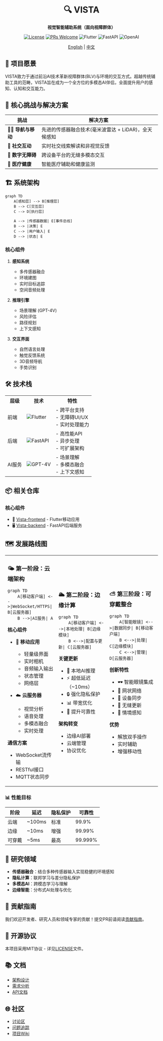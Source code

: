 <div align="center">
  <h1>🔍 VISTA</h1>
  <p><strong>视觉智能辅助系统（面向视障群体）</strong></p>
  
  [![License](https://img.shields.io/badge/开源协议-MIT-blue.svg)](LICENSE)
  [![PRs Welcome](https://img.shields.io/badge/PRs-欢迎-brightgreen.svg)](CONTRIBUTING.md)
  ![Flutter](https://img.shields.io/badge/Flutter-%2302569B.svg?style=flat&logo=Flutter&logoColor=white)
  ![FastAPI](https://img.shields.io/badge/FastAPI-005571?style=flat&logo=fastapi)
  ![OpenAI](https://img.shields.io/badge/OpenAI-412991?style=flat&logo=openai&logoColor=white)
  
  [English](README.md) | [中文](README_zh.md)
  
  <!-- <img src="https://via.placeholder.com/600x300?text=VISTA+演示" alt="VISTA演示" width="600px"/> -->
</div>

## 🌟 项目愿景

VISTA致力于通过前沿AI技术革新视障群体(BLV)与环境的交互方式。超越传统辅助工具的范畴，VISTA旨在成为一个全方位的多模态AI伴侣，全面提升用户的感知、认知和交互能力。

## 🎯 核心挑战与解决方案

| 挑战 | 解决方案 |
|---------|------------|
| 🚶‍♂️ **导航与移动** | 先进的传感器融合技术(毫米波雷达 + LiDAR)，全天候感知 |
| 👥 **社交互动** | 实时社交线索解读和非视觉反馈 |
| 📱 **数字无障碍** | 跨设备平台的无缝多模态交互 |
| 🏥 **医疗健康** | 智能医疗辅助和健康监测 |

## 🏗️ 系统架构

``` mermaid
graph TD
    A[感知层] --> B[推理层]
    B --> C[交互层]
    C --> D[执行层]
    
    A --> |传感器数据| E[事件总线]
    B --> |决策| E
    C --> |用户输入| E
    D --> |状态| E
```

### 核心组件

1. **感知系统**
   - 多传感器融合
   - 环境建图
   - 实时目标追踪
   - 空间音频处理

2. **推理引擎**
   - 场景理解 (GPT-4V)
   - 风险评估
   - 路径规划
   - 上下文感知

3. **交互界面**
   - 自然语言处理
   - 触觉反馈系统
   - 3D音频导航
   - 手势识别

## 🛠️ 技术栈

<table>
  <tr>
    <th>层级</th>
    <th>技术</th>
    <th>特性</th>
  </tr>
  <tr>
    <td>前端</td>
    <td>
      <img src="https://img.shields.io/badge/Flutter-%2302569B.svg?style=flat&logo=Flutter&logoColor=white" alt="Flutter"/>
    </td>
    <td>
      - 跨平台支持<br>
      - 无障碍UI/UX<br>
      - 实时处理能力
    </td>
  </tr>
  <tr>
    <td>后端</td>
    <td>
      <img src="https://img.shields.io/badge/FastAPI-005571?style=flat&logo=fastapi" alt="FastAPI"/>
    </td>
    <td>
      - 高性能API<br>
      - 异步处理<br>
      - 可扩展架构
    </td>
  </tr>
  <tr>
    <td>AI服务</td>
    <td>
      <img src="https://img.shields.io/badge/GPT--4V-412991?style=flat&logo=openai&logoColor=white" alt="GPT-4V"/>
    </td>
    <td>
      - 场景理解<br>
      - 多模态融合<br>
      - 上下文感知
    </td>
  </tr>
</table>

## 📦 相关仓库

### 核心组件
- 📱 [Vista-frontend](https://github.com/shaowenfu/Vista-frontend) - Flutter移动应用
- 🖥️ [Vista-backend](https://github.com/shaowenfu/Vista_backend) - FastAPI后端服务

## 🗺️ 发展路线图

<table>
<tr>
<td width="33%">
<h3>🌤️ 第一阶段：云端架构</h3>

```mermaid
graph TD
    A[移动客户端] <-->|WebSocket/HTTPS| B[云服务器]
    B -->|AI服务| A
```

**核心组件**
- 📱 **移动应用**
  - 轻量级界面
  - 实时相机
  - 音频输入输出
  - 状态管理
  - 网络层

- ☁️ **云服务器**
  - 视觉分析
  - 语音处理
  - 多模态融合
  - 实时处理

**通信方案**
- WebSocket流传输
- RESTful接口
- MQTT状态同步
</td>
<td width="33%">
<h3>🌥️ 第二阶段：边缘计算</h3>

```mermaid
graph TD
    A[移动客户端] <-->|本地处理| B[边缘模块]
    B <-->|配置与更新| C[云服务器]
```

**关键更新**
- 🚀 本地AI推理
- ⚡ 超低延迟（~10ms）
- 🔒 强化隐私保护
- 📊 带宽优化
- 💪 提升可靠性

**架构转变**
- 边缘AI部署
- 云端管理
- 协议优化
</td>
<td width="33%">
<h3>⛅ 第三阶段：可穿戴整合</h3>

```mermaid
graph TD
    A[智能眼镜] <-->|数据同步| B[移动客户端]
    B <-->|处理| C[边缘模块]
    C <-->|管理| D[云服务器]
```

**创新特性**
- 🕶️ 智能眼镜集成
- 📡 网状网络
- 🤝 设备同步
- 🔄 无缝更新
- 🎯 情境感知

**优势**
- 解放双手操作
- 实时辅助
- 增强移动性
</td>
</tr>
</table>

### 📊 性能目标

| 阶段 | 延迟 | 隐私保护 | 可靠性 |
|-------|---------|----------|------------|
| 云端 | ~100ms | 标准 | 99.9% |
| 边缘 | ~10ms | 增强 | 99.99% |
| 可穿戴 | ~5ms | 最高 | 99.999% |

## 🔬 研究领域

- **传感器融合**：结合多种传感器输入实现稳健的环境感知
- **隐私计算**：联邦学习与差分隐私保护
- **多模态AI**：跨模态学习与理解
- **边缘智能**：分布式AI处理与优化

## 🤝 贡献指南

我们欢迎开发者、研究人员和领域专家的贡献！提交PR前请阅读[贡献指南](CONTRIBUTING.md)。

## 📄 开源协议

本项目采用MIT协议 - 详见[LICENSE](LICENSE)文件。

## 📚 文档

- [架构设计](https://github.com/shaowenfu/Vista/docs/architecture.md)
- [需求分析](https://github.com/shaowenfu/Vista/docs/requirements.md)
- [API文档](https://github.com/shaowenfu/Vista_backend/docs/api.md)

## 🌐 社区

- [讨论区](https://github.com/shaowenfu/Vista/discussions)
- [问题追踪](https://github.com/shaowenfu/Vista/issues)
- [项目Wiki](https://github.com/shaowenfu/Vista/wiki)
